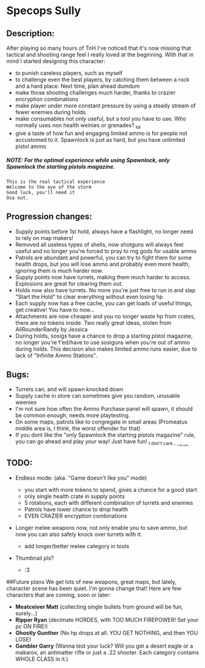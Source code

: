 # Specops Sully

## Description:
After playing so many hours of TnH I've noticed that it's now missing that tactical and shooting range feel I really loved at the beginning.
With that in mind I started designing this character:
 - to punish careless players, such as myself
 - to challenge even the best players, by catching them between a rock and a hard place. Next time, plan ahead dumdum
 - make those shooting challenges much harder, thanks to crazier encryption combinations
 - make player under more constant pressure by using a steady stream of fewer enemies during holds
 - make consumables not only useful, but a tool you have to use. Who normally uses non health weinies or grenades? <sub>lol<sub> 
 - give a taste of how fun and engaging limited ammo is for people not accustomed to it. Spawnlock is just as hard, but you have unlimited pistol ammo
 
##### NOTE: For the optimal experience while using Spawnlock, only Spawnlock the starting pistols magazine.
 
```
This is the real tactical experience
Welcome to the eye of the storm
Good luck, you'll need it
Osa out.
```

## Progression changes:
- Supply points before 1st hold, always have a flashlight, no longer need to rely on map makers!
- Removed all useless types of shells, now shotguns will always feel useful and no longer you're forced to pray to rng gods for usable ammo
- Patrols are abundant and powerful, you can try to fight them for some health drops, but you will lose ammo and probably even more health, ignoring them is much harder now.
- Supply points now have turrets, making them much harder to access. Explosions are great for clearing them out.
- Holds now also have turrets. No more you're just free to run in and slap "Start the Hold" to clear everything without even losing hp
- Each supply now has a free cache, you can get loads of useful things, get creative! You have to now...
- Attachments are now cheaper and you no longer waste hp from crates, there are no tokens inside. Two really great ideas, stolen from AllRounderRandy by Jessica
- During holds, sosigs have a chance to drop a starting pistol magazine, no longer you're f'ed/have to use sosiguns when you're out of ammo during holds. 
 This decision also makes limited ammo runs easier, due to lack of "Infinite Ammo Stations".

## Bugs:
 - Turrets can, and will spawn knocked down
 - Supply cache in store can sometimes give you random, unusable weenies
 - I'm not sure how often the Ammo Purchase panel will spawn, it should be common enough, needs more playtesting.
 - On some maps, patrols like to congregate in small areas (Promeatus middle area is, I think, the worst offender for that)
 - If you dont like the "only Spawnlock the starting pistols magazine" rule, you can go ahead and play your way! Just have fun! <sub>I don't care... <sub> <sub><sup>I do care...<sub><sup>

## TODO:
- Endless mode:     (aka. "Game doesn't like you" mode)
    - you start with more tokens to spend, gives a chance for a good start
    - only single health crate in supply points
    - 5 rotations, each with different combination of turrets and enemies
    - Patrols have lower chance to drop health
    - EVEN CRAZIER encryption combinations

- Longer melee weapons now, not only enable you to save ammo, but now you can also safely knock over turrets with it.
    - add longer/better melee category in tools
    
- Thumbnail pls?
    - :3

##Future plans
We get lots of new weapons, great maps, but lately, character scene has been quiet. I'm gonna change that! Here are few characters that are coming, soon or later:
- **Meatceiver Matt** (collecting single bullets from ground will be fun, surely...)
- **Ripper Ryan** (decimate HORDES, with TOO MUCH FIREPOWER! Set your pc ON FIRE!)
- **Ghostly Gunther** (No hp drops at all. YOU GET NOTHING, and then YOU LOSE)
- **Gambler Garry** (Wanna test your luck? Will you get a desert eagle or a makarov, an antimatter rifle or just a .22 shooter. Each category contains WHOLE CLASS in it.)